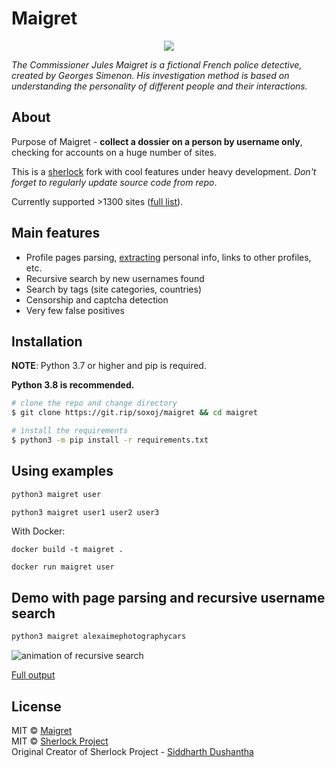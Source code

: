 # Maigret

<p align="center">
  <img src="static/maigret.png" />
</p>

<i>The Commissioner Jules Maigret is a fictional French police detective, created by Georges Simenon. His investigation method is based on understanding the personality of different people and their interactions.</i>

## About

Purpose of Maigret - **collect a dossier on a person by username only**, checking for accounts on a huge number of sites.

This is a [sherlock](https://github.com/sherlock-project/) fork with cool features under heavy development.
*Don't forget to regularly update source code from repo*.

Currently supported >1300 sites ([full list](/sites.md)).

## Main features

* Profile pages parsing, [extracting](https://github.com/soxoj/socid_extractor) personal info, links to other profiles, etc.
* Recursive search by new usernames found
* Search by tags (site categories, countries)
* Censorship and captcha detection
* Very few false positives

## Installation

**NOTE**: Python 3.7 or higher and pip is required.

**Python 3.8 is recommended.**

```bash
# clone the repo and change directory
$ git clone https://git.rip/soxoj/maigret && cd maigret

# install the requirements
$ python3 -m pip install -r requirements.txt
```

## Using examples

```bash
python3 maigret user

python3 maigret user1 user2 user3
```

With Docker:
```
docker build -t maigret .

docker run maigret user
```

## Demo with page parsing and recursive username search

```bash
python3 maigret alexaimephotographycars
```

![animation of recursive search](./static/recursive_search.svg)

[Full output](./static/recursive_search.md)

## License

MIT © [Maigret](https://github.com/soxoj/maigret)<br/>
MIT © [Sherlock Project](https://github.com/sherlock-project/)<br/>
Original Creator of Sherlock Project - [Siddharth Dushantha](https://github.com/sdushantha)
